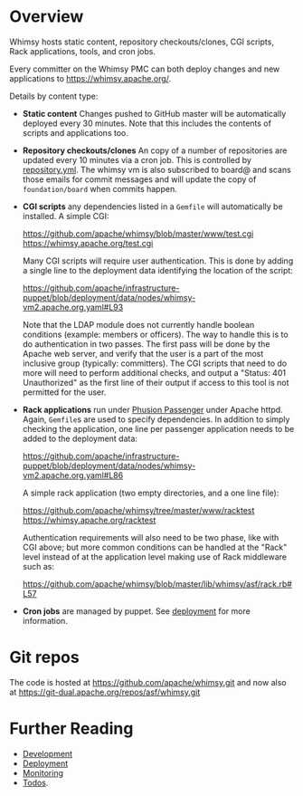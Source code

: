 Overview
==================

Whimsy hosts static content, repository checkouts/clones, CGI scripts, Rack
applications, tools, and cron jobs.

Every committer on the Whimsy PMC can both deploy changes and new
applications to https://whimsy.apache.org/.

Details by content type:

 * **Static content**  Changes pushed to GitHub master will be
   automatically deployed every 30 minutes.  Note that this includes the
   contents of scripts and applications too.
  
 * **Repository checkouts/clones**  An copy of a number of repositories
   are updated every 10 minutes via a cron job.  This is controlled
   by [repository.yml](repository.yml).  The whimsy vm is also subscribed
   to board@ and scans those emails for commit messages and will update
   the copy of `foundation/board` when commits happen.
  
 * **CGI scripts** any dependencies listed in a `Gemfile` will
   automatically be installed.  A simple CGI:

    https://github.com/apache/whimsy/blob/master/www/test.cgi
    https://whimsy.apache.org/test.cgi

   Many CGI scripts will require user authentication.  This is done by adding
   a single line to the deployment data identifying the location of the
   script:

    https://github.com/apache/infrastructure-puppet/blob/deployment/data/nodes/whimsy-vm2.apache.org.yaml#L93

   Note that the LDAP module does not currently handle boolean conditions
   (example: members or officers).  The way to handle this is to do
   authentication in two passes.  The first pass will be done by the Apache
   web server, and verify that the user is a part of the most inclusive group
   (typically: committers).  The CGI scripts that need to do more will need to
   perform additional checks, and output a "Status: 401 Unauthorized" as the
   first line of their output if access to this tool is not permitted for the
   user.

 * **Rack applications** run under
   [Phusion Passenger](https://www.phusionpassenger.com/) under Apache httpd.
   Again, `Gemfile`s are used to specify dependencies.  In addition to simply
   checking the application, one line per passenger application needs to be
   added to the deployment data:

    https://github.com/apache/infrastructure-puppet/blob/deployment/data/nodes/whimsy-vm2.apache.org.yaml#L86

   A simple rack application (two empty directories, and a one line file):

    https://github.com/apache/whimsy/tree/master/www/racktest
    https://whimsy.apache.org/racktest

   Authentication requirements will also need to be two phase, like with CGI
   above; but more common conditions can be handled at the "Rack" level
   instead of at the application level making use of Rack middleware such as:

    https://github.com/apache/whimsy/blob/master/lib/whimsy/asf/rack.rb#L57
    
 * **Cron jobs** are managed by puppet.  See [deployment](DEPLOYMENT.md) for more
   information.

Git repos
=========
The code is hosted at
    https://github.com/apache/whimsy.git
and now also at
    https://git-dual.apache.org/repos/asf/whimsy.git

Further Reading
===============

 * [Development](./DEVELOPMENT.md)
 * [Deployment](./DEPLOYMENT.md)
 * [Monitoring](./www/status/README.md)
 * [Todos](TODOS.md).
